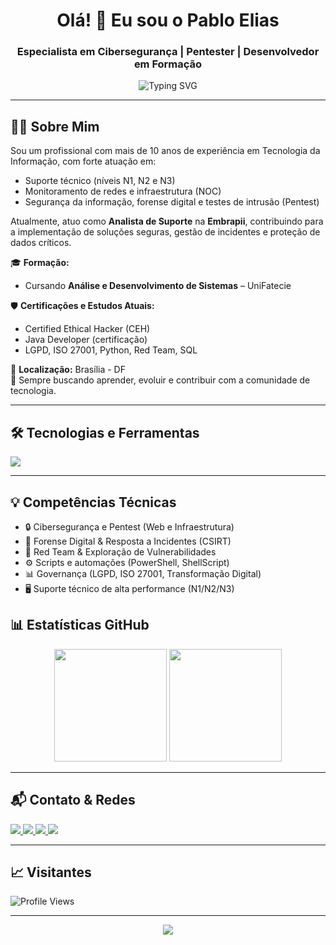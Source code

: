 <h1 align="center">Olá! 👋 Eu sou o Pablo Elias</h1>
<h3 align="center">Especialista em Cibersegurança | Pentester | Desenvolvedor em Formação</h3>

<p align="center">
  <img src="https://readme-typing-svg.herokuapp.com?font=Fira+Code&size=22&pause=1000&color=00F7FF&center=true&vCenter=true&width=700&lines=🔐+Cibersegurança+e+Pentest;🎓+ADS+em+andamento;🐍+Python+-+Java+-+Linux+-+ShellScript;🛡️+Red+Team+%7C+CSIRT+%7C+DFIR;👨‍💻+Sempre+aprendendo+e+compartilhando!" alt="Typing SVG" />
</p>

---

## 👨‍💼 Sobre Mim

Sou um profissional com mais de 10 anos de experiência em Tecnologia da Informação, com forte atuação em:

- Suporte técnico (níveis N1, N2 e N3)
- Monitoramento de redes e infraestrutura (NOC)
- Segurança da informação, forense digital e testes de intrusão (Pentest)

Atualmente, atuo como **Analista de Suporte** na **Embrapii**, contribuindo para a implementação de soluções seguras, gestão de incidentes e proteção de dados críticos.

🎓 **Formação:**

- Cursando **Análise e Desenvolvimento de Sistemas** – UniFatecie

🛡️ **Certificações e Estudos Atuais:**  
- Certified Ethical Hacker (CEH)  
- Java Developer (certificação)  
- LGPD, ISO 27001, Python, Red Team, SQL

📍 **Localização:** Brasília - DF  
💬 Sempre buscando aprender, evoluir e contribuir com a comunidade de tecnologia.

---

## 🛠️ Tecnologias e Ferramentas

<p align="left">
  <img src="https://skillicons.dev/icons?i=python,java,linux,bash,powershell,html,css,git,windows,vscode" />
</p>

---

## 💡 Competências Técnicas

- 🔒 Cibersegurança e Pentest (Web e Infraestrutura)
- 🧪 Forense Digital & Resposta a Incidentes (CSIRT)
- 🧠 Red Team & Exploração de Vulnerabilidades
- ⚙️ Scripts e automações (PowerShell, ShellScript)
- 📊 Governança (LGPD, ISO 27001, Transformação Digital)
- 🖥️ Suporte técnico de alta performance (N1/N2/N3)


## 📊 Estatísticas GitHub

<p align="center">
  <img height="180em" src="https://github-readme-stats.vercel.app/api?username=pabloluisportelaelias&show_icons=true&theme=tokyonight" />
  <img height="180em" src="https://github-readme-stats.vercel.app/api/top-langs/?username=pabloluisportelaelias&layout=compact&theme=tokyonight" />
</p>

---

## 📬 Contato & Redes

<p align="left">
  <a href="mailto:pablolpe1228@gmail.com">
    <img src="https://img.shields.io/badge/Email-pablolpe1228@gmail.com-red?style=for-the-badge&logo=gmail&logoColor=white" />
  </a>
  <a href="https://www.linkedin.com/in/pablo-elias-155011209">
    <img src="https://img.shields.io/badge/LinkedIn-Pablo Elias-0077B5?style=for-the-badge&logo=linkedin&logoColor=white" />
  </a>
  <a href="https://instagram.com/pablolpe">
    <img src="https://img.shields.io/badge/Instagram-@pablolpe-E4405F?style=for-the-badge&logo=instagram&logoColor=white" />
  </a>
  <img src="https://img.shields.io/badge/WhatsApp-(61)%2099374--2004-25D366?style=for-the-badge&logo=whatsapp&logoColor=white" />
</p>

---

## 📈 Visitantes

<p align="left">
  <img src="https://komarev.com/ghpvc/?username=pabloluisportelaelias&color=green" alt="Profile Views" />
</p>

---

<p align="center">
  <img src="https://capsule-render.vercel.app/api?type=waving&color=00BFFF&height=120&section=footer"/>
</p>
